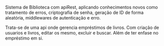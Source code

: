 Sistema de Biblioteca com apiRest, aplicando conhecimentos novos como tratamento de erros,
criptografia de senha, geração de ID de forma aleatória, middlewares de autenticação e erro.

Trata-se de uma api onde gerencia empréstimos de livros. Com criação de usuarios e livros,
editar os mesmo, excluir e buscar. Além de ter enfase no empréstimo em si.
